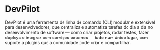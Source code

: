 # DevPilot
DevPilot é uma ferramenta de linha de comando (CLI) modular e extensível para desenvolvedores, que centraliza e automatiza tarefas do dia a dia no desenvolvimento de software — como criar projetos, rodar testes, fazer deploys e integrar com serviços externos — tudo num único lugar, com suporte a plugins que a comunidade pode criar e compartilhar.
